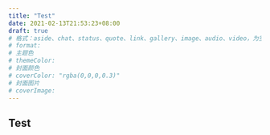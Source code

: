 ```yaml
---
title: "Test"
date: 2021-02-13T21:53:23+08:00
draft: true
# 格式：aside、chat、status、quote、link、gallery、image、audio、video，为空则代表标准格式
# format: 
# 主题色
# themeColor: 
# 封面颜色
# coverColor: "rgba(0,0,0,0.3)"
# 封面图片
# coverImage: 
---
```


## Test
